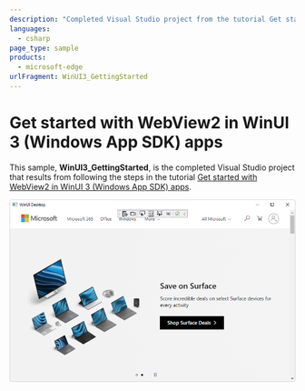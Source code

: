 ```yaml
---
description: "Completed Visual Studio project from the tutorial Get started with WebView2 in WinUI 3 (Windows App SDK) apps."
languages: 
  - csharp
page_type: sample
products: 
  - microsoft-edge
urlFragment: WinUI3_GettingStarted
---
```

# Get started with WebView2 in WinUI 3 (Windows App SDK) apps

<!-- only enough info to differentiate this sample vs the others; what is different about this sample compared to the sibling samples? -->
This sample, **WinUI3_GettingStarted**, is the completed Visual Studio project that results from following the steps in the tutorial [Get started with WebView2 in WinUI 3 (Windows App SDK) apps](https://docs.microsoft.com/microsoft-edge/webview2/get-started/winui).

![The running app from the finished WinUI 3 (Windows App SDK) tutorial](screenshots/getting-started-part-3.png)
